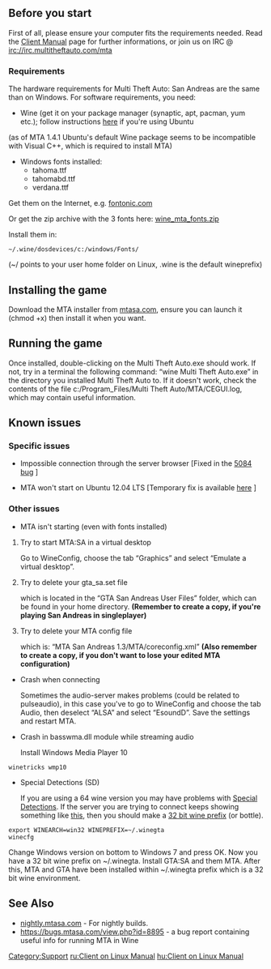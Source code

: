 Before you start
----------------

First of all, please ensure your computer fits the requirements needed. Read the [Client Manual](/docs/client_manual.md "wikilink") page for further informations, or join us on IRC @ <irc://irc.multitheftauto.com/mta>

### Requirements

The hardware requirements for Multi Theft Auto: San Andreas are the same than on Windows. For software requirements, you need:

-   Wine (get it on your package manager (synaptic, apt, pacman, yum etc.); follow instructions [here](https://www.winehq.org/download/ubuntu) if you're using Ubuntu

(as of MTA 1.4.1 Ubuntu's default Wine package seems to be incompatible with Visual C++, which is required to install MTA)

-   Windows fonts installed:
    -   tahoma.ttf
    -   tahomabd.ttf
    -   verdana.ttf

Get them on the Internet, e.g. [fontonic.com](http://fontonic.com/)

Or get the zip archive with the 3 fonts here: [wine\_mta\_fonts.zip](http://www.4shared.com/zip/IsErUbQAba/wine_mta_fonts.html)

Install them in:

    ~/.wine/dosdevices/c:/windows/Fonts/

(~/ points to your user home folder on Linux, .wine is the default wineprefix)

Installing the game
-------------------

Download the MTA installer from [mtasa.com](http://www.mtasa.com), ensure you can launch it (chmod +x) then install it when you want.

Running the game
----------------

Once installed, double-clicking on the Multi Theft Auto.exe should work. If not, try in a terminal the following command: “wine Multi Theft Auto.exe” in the directory you installed Multi Theft Auto to. If it doesn't work, check the contents of the file c:/Program\_Files/Multi Theft Auto/MTA/CEGUI.log, which may contain useful information.

Known issues
------------

### Specific issues

-   Impossible connection through the server browser \[Fixed in the [5084 bug](http://bugs.mtasa.com/view.php?id=5084) \]

<!-- -->

-   MTA won't start on Ubuntu 12.04 LTS \[Temporary fix is available [here](http://forum.mtasa.com/viewtopic.php?p=434011#p434011) \]

### Other issues

-   MTA isn't starting (even with fonts installed)

1.  Try to start MTA:SA in a virtual desktop
      
    Go to WineConfig, choose the tab “Graphics” and select “Emulate a virtual desktop”.

2.  Try to delete your gta\_sa.set file
      
    which is located in the “GTA San Andreas User Files” folder, which can be found in your home directory.
    **(Remember to create a copy, if you're playing San Andreas in singleplayer)**

3.  Try to delete your MTA config file
      
    which is: “MTA San Andreas 1.3/MTA/coreconfig.xml”
    **(Also remember to create a copy, if you don't want to lose your edited MTA configuration)**

-   Crash when connecting
      
    Sometimes the audio-server makes problems (could be related to pulseaudio), in this case you've to go to WineConfig and choose the tab Audio, then deselect “ALSA” and select “EsoundD”. Save the settings and restart MTA.

-   Crash in basswma.dll module while streaming audio
      
    Install Windows Media Player 10

<!-- -->

    winetricks wmp10

-   Special Detections (SD)
      
    If you are using a 64 wine version you may have problems with [Special Detections](http://wiki.multitheftauto.com/wiki/Anti-cheat_guide#.3Cenablesd.3E.3C.2Fenablesd.3E). If the server you are trying to connect keeps showing something like [this](http://i.imgur.com/33T8a82.jpg), then you should make a [32 bit wine prefix](http://wiki.archlinux.org/index.php/Wine#Using_WINEARCH) (or bottle).

<!-- -->

    export WINEARCH=win32 WINEPREFIX=~/.winegta
    winecfg

Change Windows version on bottom to Windows 7 and press OK. Now you have a 32 bit wine prefix on ~/.winegta. Install GTA:SA and them MTA. After this, MTA and GTA have been installed within ~/.winegta prefix which is a 32 bit wine environment.

See Also
--------

-   [nightly.mtasa.com](http://nightly.mtasa.com/) - For nightly builds.
-   <https://bugs.mtasa.com/view.php?id=8895> - a bug report containing useful info for running MTA in Wine

[Category:Support](/docs/category:support.md "wikilink") [ru:Client on Linux Manual](/docs/ru:client_on_linux_manual.md "wikilink") [hu:Client on Linux Manual](/docs/hu:client_on_linux_manual.md "wikilink")
